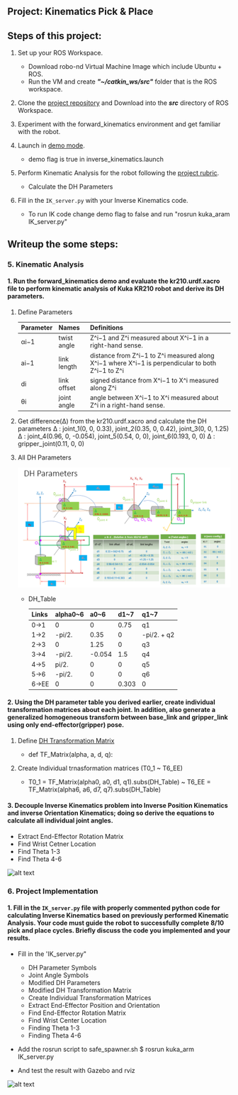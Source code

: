 ## Project: Kinematics Pick & Place


**Steps of this project:**  
---

1. Set up your ROS Workspace.
    - Download robo-nd Virtual Machine Image which include Ubuntu + ROS.
    - Run the VM and create ***"~/catkin_ws/src"*** folder that is the ROS workspace.

2. Clone the [project repository](https://github.com/udacity/RoboND-Kinematics-Project) and Download into the ***src*** directory of ROS Workspace.
3. Experiment with the forward_kinematics environment and get familiar with the robot.
4. Launch in [demo mode](https://classroom.udacity.com/nanodegrees/nd209/parts/7b2fd2d7-e181-401e-977a-6158c77bf816/modules/8855de3f-2897-46c3-a805-628b5ecf045b/lessons/91d017b1-4493-4522-ad52-04a74a01094c/concepts/ae64bb91-e8c4-44c9-adbe-798e8f688193).
    - demo flag is true in inverse_kinematics.launch

5. Perform Kinematic Analysis for the robot following the [project rubric](https://review.udacity.com/#!/rubrics/972/view).
    - Calculate the  DH Parameters

6. Fill in the `IK_server.py` with your Inverse Kinematics code. 
    - To run IK code change demo flag to false and run "rosrun kuka_aram IK_server.py"


[//]: # (Image References)

[image1]: ./misc_images/misc1.png
[image2]: ./misc_images/misc2.png
[image3]: ./misc_images/misc3.png
[dh_param_all]: ./misc_images/dh_param_all.png

**Writeup the some steps:**  
---

### 5. Kinematic Analysis
#### 1. Run the forward_kinematics demo and evaluate the kr210.urdf.xacro file to perform kinematic analysis of Kuka KR210 robot and derive its DH parameters.


1) Define Parameters

    Parameter | Names | Definitions
    --- | --- | ---
    αi−1 | twist angle | Z^i−1 and Z^i measured about X^i−1 in a right-hand sense.
    ai−1 | link length | distance from Z^i−1 to Z^i measured along X^i−1 where X^i−1 is perpendicular to both Z^i−1 to Z^i
    di | link offset | signed distance from X^i−1 to X^i measured along Z^i
    θi | joint angle | angle between X^i−1 to X^i measured about Z^i in a right-hand sense.

2) Get difference(Δ) from the kr210.urdf.xacro  and calculate the DH parameters
    Δ : joint_1(0, 0, 0.33), joint_2(0.35, 0, 0.42), joint_3(0, 0, 1.25)
    Δ : joint_4(0.96, 0, -0.054), joint_5(0.54, 0, 0), joint_6(0.193, 0, 0)
    Δ : gripper_joint(0.11, 0, 0)
    
3) All DH Parameters

    ![alt text][dh_param_all]

    * DH_Table
        
        Links | alpha0~6 | a0~6  | d1~7 | q1~7
        --- | --- | --- | --- | ---
        0->1 | 0 | 0 | 0.75 | q1
        1->2 | -pi/2. | 0.35 | 0 | -pi/2. + q2
        2->3 | 0 | 1.25 | 0 | q3
        3->4 | -pi/2. | -0.054 | 1.5 | q4
        4->5 | pi/2. | 0 | 0 | q5
        5->6 | -pi/2. | 0 | 0 | q6
        6->EE | 0 | 0 | 0.303 | 0
        
#### 2. Using the DH parameter table you derived earlier, create individual transformation matrices about each joint. In addition, also generate a generalized homogeneous transform between base_link and gripper_link using only end-effector(gripper) pose.

1) Define [DH Transformation Matrix](https://classroom.udacity.com/nanodegrees/nd209/parts/7b2fd2d7-e181-401e-977a-6158c77bf816/modules/8855de3f-2897-46c3-a805-628b5ecf045b/lessons/91d017b1-4493-4522-ad52-04a74a01094c/concepts/7259f438-36a0-4bc1-ac53-39af669ba3c9) 
    
    - def TF_Matrix(alpha, a, d, q): 
            
2) Create Individual trnasformation matrices (T0_1 ~ T6_EE)

    - T0_1 = TF_Matrix(alpha0, a0, d1, q1).subs(DH_Table) ~
        T6_EE = TF_Matrix(alpha6, a6, d7, q7).subs(DH_Table)

#### 3. Decouple Inverse Kinematics problem into Inverse Position Kinematics and inverse Orientation Kinematics; doing so derive the equations to calculate all individual joint angles.

- Extract End-Effector Rotation Matrix
- Find Wrist Cetner Location
- Find Theta 1-3
- Find Theta 4-6
    
![alt text][image2]

### 6. Project Implementation

#### 1. Fill in the `IK_server.py` file with properly commented python code for calculating Inverse Kinematics based on previously performed Kinematic Analysis. Your code must guide the robot to successfully complete 8/10 pick and place cycles. Briefly discuss the code you implemented and your results. 

- Fill in the 'IK_server.py"
    - DH Parameter Symbols
    - Joint Angle Symbols
    - Modified DH Parameters
    - Modified DH Transformation Matrix
    - Create Individual Transformation Matrices
    - Extract End-Effector Position and Orientation
    - Find End-Effector Rotation Matrix
    - Find Wrist Center Location
    - Finding Theta 1-3
    - Finding Theta 4-6
- Add the rosrun script to safe_spawner.sh
    $ rosrun kuka_arm IK_server.py

- And test the result with Gazebo and rviz

![alt text][image3]



